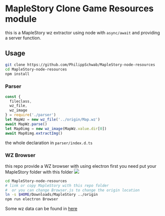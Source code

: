 # MapleStory Clone Game Resources module

this is a MapleStory wz extractor using node with `async/await` and providing a server function.

## Usage

```bash
git clone https://github.com/PhilippSchwab/MapleStory-node-resources
cd MapleStory-node-resources
npm install
```

### Parser

```js
const {
  fileclass,
  wz_file,
  wz_image
} = require('./parser')
let MapWz = new wz_file('../origin/Map.wz')
await MapWz.parse()
let Map0img = new wz_image(MapWz.value.dir[0])
await Map0img.extractImg()
```

the whole declaration in `parser/index.d.ts`

### WZ Browser

this repo provide a WZ browser with using electron
first you need put your MapleStory folder with this folder
![](browserscreenshot.png)
```bash
cd MapleStory-node-resources
# link or copy MapleStory with this repo folder
#  or you can change Browser.js to change the origin location
ln -s $HOME/Downloads/MapleStory ../origin
npm run electron Browser
```
Some wz data can be found in [here](https://github.com/MapleStoryUnity/wzData)
